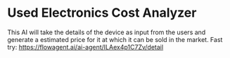 # Used Electronics Cost Analyzer
This AI will take the details of the device as input from the users and generate a estimated price for it at which it can be sold in the market.
Fast try: https://flowagent.ai/ai-agent/ILAex4p1C7Zv/detail
